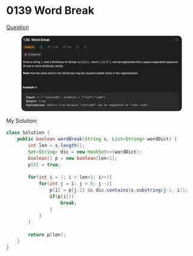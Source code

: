 # 0139 Word Break

[Question](https://leetcode.com/problems/word-break/description/?envType=study-plan\&id=algorithm-ii)

<figure><img src="../.gitbook/assets/image (1) (1) (9).png" alt=""><figcaption></figcaption></figure>



My Solution:

```java
class Solution {
    public boolean wordBreak(String s, List<String> wordDict) {
        int len = s.length();
        Set<String> dic = new HashSet<>(wordDict);
        boolean[] p = new boolean[len+1];
        p[0] = true;

        for(int i = 1; i < len+1; i++){
            for(int j = i; j > 0; j--){
                p[i] = p[j-1] && dic.contains(s.substring(j-1, i));
                if(p[i]){
                    break;
                }
            }
        }

        return p[len];
    }
}
```
